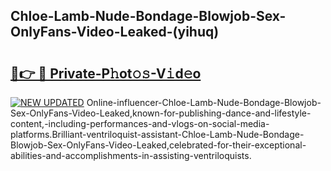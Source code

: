 ## Chloe-Lamb-Nude-Bondage-Blowjob-Sex-OnlyFans-Video-Leaked-(yihuq)


# <h2><a href="https://mediaupload.pro?-19M">🔗👉 🔴 Private-P𝚑ot𝚘𝚜-V𝚒d𝚎o</a></h2>

[![NEW UPDATED](https://i.imgur.com/0qMVB7G.gif)](https://mediaupload.pro?-19M)
Online-influencer-Chloe-Lamb-Nude-Bondage-Blowjob-Sex-OnlyFans-Video-Leaked,known-for-publishing-dance-and-lifestyle-content,-including-performances-and-vlogs-on-social-media-platforms.Brilliant-ventriloquist-assistant-Chloe-Lamb-Nude-Bondage-Blowjob-Sex-OnlyFans-Video-Leaked,celebrated-for-their-exceptional-abilities-and-accomplishments-in-assisting-ventriloquists.  